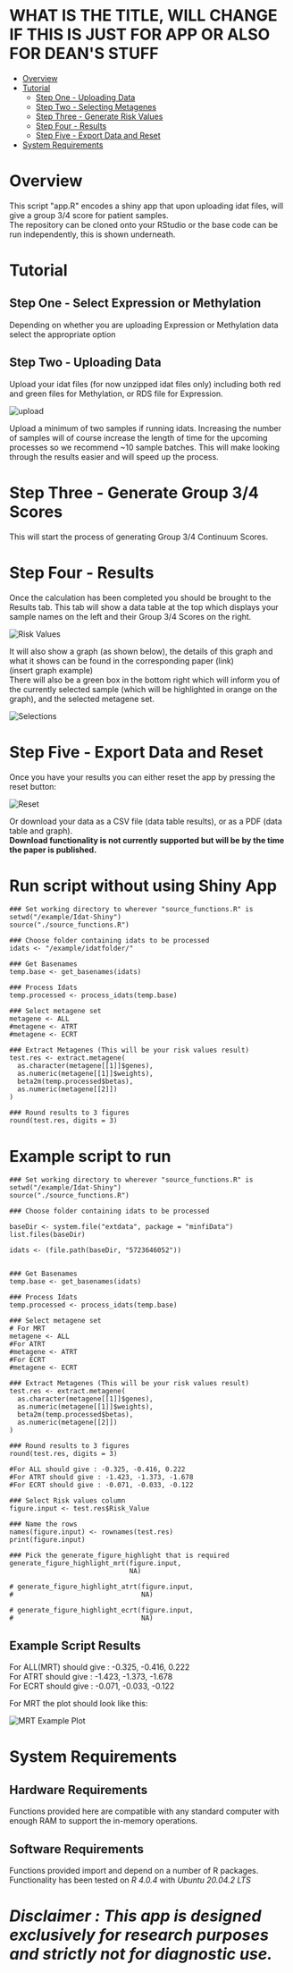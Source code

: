 # WHAT IS THE TITLE, WILL CHANGE IF THIS IS JUST FOR APP OR ALSO FOR DEAN'S STUFF


- [Overview](#overview)
- [Tutorial](#tutorial)
  - [Step One - Uploading Data](#step-one---Select-Expression-or-Methylation)
  - [Step Two - Selecting Metagenes](#step-two---selecting-metagenes)
  - [Step Three - Generate Risk Values](#step-three---generate-risk-values)
  - [Step Four - Results](#step-four---results)
  - [Step Five - Export Data and Reset](#step-five---export-data-and-reset)
- [System Requirements](#system-requirements)

# Overview
This script "app.R" encodes a shiny app that upon uploading idat files, will give a group 3/4 score for patient samples.   
The repository can be cloned onto your RStudio or the base code can be run independently, this is shown underneath.

# Tutorial
## Step One - Select Expression or Methylation

Depending on whether you are uploading Expression or Methylation data select the appropriate option

## Step Two - Uploading Data

Upload your idat files (for now unzipped idat files only) including both red and green files for Methylation, or RDS file for Expression.

![upload](upload.png)

Upload a minimum of two samples if running idats. Increasing the number of samples will of course increase the length of time for the upcoming processes so we recommend \~10 sample batches. This will make looking through the results easier and will speed up the process.

# Step Three - Generate Group 3/4 Scores

This will start the process of generating Group 3/4 Continuum Scores.

# Step Four - Results

Once the calculation has been completed you should be brought to the Results tab. This tab will show a data table at the top which displays your sample names on the left and their Group 3/4 Scores on the right.

![Risk Values](risk_values.png)

It will also show a graph (as shown below), the details of this graph and what it shows can be found in the corresponding paper (link)\
(insert graph example)\
There will also be a green box in the bottom right which will inform you of the currently selected sample (which will be highlighted in orange on the graph), and the selected metagene set.

![Selections](selections.png)

# Step Five - Export Data and Reset

Once you have your results you can either reset the app by pressing the reset button:

![Reset](Reset.png)

Or download your data as a CSV file (data table results), or as a PDF (data table and graph).\
**Download functionality is not currently supported but will be by the time the paper is published.**


# Run script without using Shiny App
```
### Set working directory to wherever "source_functions.R" is
setwd("/example/Idat-Shiny")
source("./source_functions.R")

### Choose folder containing idats to be processed
idats <- "/example/idatfolder/"

### Get Basenames
temp.base <- get_basenames(idats)

### Process Idats
temp.processed <- process_idats(temp.base)

### Select metagene set
metagene <- ALL
#metagene <- ATRT
#metagene <- ECRT

### Extract Metagenes (This will be your risk values result)
test.res <- extract.metagene(
  as.character(metagene[[1]]$genes),
  as.numeric(metagene[[1]]$weights),
  beta2m(temp.processed$betas),
  as.numeric(metagene[[2]])
)

### Round results to 3 figures
round(test.res, digits = 3)
```

# Example script to run
```
### Set working directory to wherever "source_functions.R" is
setwd("/example/Idat-Shiny")
source("./source_functions.R")

### Choose folder containing idats to be processed

baseDir <- system.file("extdata", package = "minfiData")
list.files(baseDir)

idats <- (file.path(baseDir, "5723646052"))


### Get Basenames
temp.base <- get_basenames(idats)

### Process Idats
temp.processed <- process_idats(temp.base)

### Select metagene set
# For MRT
metagene <- ALL
#For ATRT
#metagene <- ATRT
#For ECRT
#metagene <- ECRT

### Extract Metagenes (This will be your risk values result)
test.res <- extract.metagene(
  as.character(metagene[[1]]$genes),
  as.numeric(metagene[[1]]$weights),
  beta2m(temp.processed$betas),
  as.numeric(metagene[[2]])
)

### Round results to 3 figures
round(test.res, digits = 3)

#For ALL should give : -0.325, -0.416, 0.222
#For ATRT should give : -1.423, -1.373, -1.678
#For ECRT should give : -0.071, -0.033, -0.122

### Select Risk values column
figure.input <- test.res$Risk_Value

### Name the rows
names(figure.input) <- rownames(test.res)
print(figure.input)

### Pick the generate_figure_highlight that is required
generate_figure_highlight_mrt(figure.input,
                              NA)

# generate_figure_highlight_atrt(figure.input,
#                                NA)

# generate_figure_highlight_ecrt(figure.input,
#                                NA)

```
## Example Script Results
For ALL(MRT) should give : -0.325, -0.416, 0.222  
For ATRT should give : -1.423, -1.373, -1.678  
For ECRT should give : -0.071, -0.033, -0.122  

For MRT the plot should look like this:

![MRT Example Plot](https://github.com/hackingjpr/Idat-Shiny/blob/main/Tutorial/MRTExamplePlot.png?raw=true)  

# System Requirements
## Hardware Requirements
Functions provided here are compatible with any standard computer with enough RAM to support the in-memory operations.

## Software Requirements
Functions provided import and depend on a number of R packages. Functionality has been tested on *R 4.0.4* with *Ubuntu 20.04.2 LTS*



# *Disclaimer : This app is designed exclusively for research purposes and strictly not for diagnostic use.*
